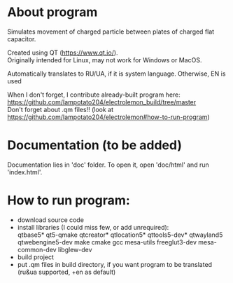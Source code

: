 # About program
Simulates movement of charged particle between plates of charged flat capacitor.

Created using QT (https://www.qt.io/). <br>
Originally intended for Linux, may not work for Windows or MacOS.

Automatically translates to RU/UA, if it is system language. Otherwise, EN is used

When I don't forget, I contribute already-built program here: https://github.com/Iampotato204/electrolemon_build/tree/master <br>
Don't forget about .qm files!! (look at https://github.com/Iampotato204/electrolemon#how-to-run-program)

# Documentation (to be added)
Documentation lies in 'doc' folder. To open it, open 'doc/html' and run 'index.html'.

# How to run program:
- download source code 
- install libraries (I could miss few, or add unrequired): <br>
qtbase5* qt5-qmake qtcreator* qtlocation5* qttools5-dev* qtwayland5 qtwebengine5-dev make cmake gcc mesa-utils freeglut3-dev mesa-common-dev libglew-dev
- build project
- put .qm files in build directory, if you want program to be translated (ru&ua supported, +en as default)
